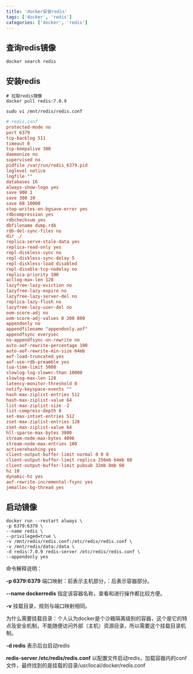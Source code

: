 ```yaml
---
title: 'docker安装redis'
tags: ['docker', 'redis']
categories: ['docker', 'redis']
---
```


## 查询redis镜像

```shell
docker search redis
```

## 安装redis

```shell
# 拉取redis镜像
docker pull redis:7.0.9

sudo vi /mnt/redis/redis.conf
```

```conf
# redis.conf
protected-mode no
port 6379
tcp-backlog 511
timeout 0
tcp-keepalive 300
daemonize no
supervised no
pidfile /var/run/redis_6379.pid
loglevel notice
logfile ""
databases 16
always-show-logo yes
save 900 1
save 300 10
save 60 10000
stop-writes-on-bgsave-error yes
rdbcompression yes
rdbchecksum yes
dbfilename dump.rdb
rdb-del-sync-files no
dir ./
replica-serve-stale-data yes
replica-read-only yes
repl-diskless-sync no
repl-diskless-sync-delay 5
repl-diskless-load disabled
repl-disable-tcp-nodelay no
replica-priority 100
acllog-max-len 128
lazyfree-lazy-eviction no
lazyfree-lazy-expire no
lazyfree-lazy-server-del no
replica-lazy-flush no
lazyfree-lazy-user-del no
oom-score-adj no
oom-score-adj-values 0 200 800
appendonly no
appendfilename "appendonly.aof"
appendfsync everysec
no-appendfsync-on-rewrite no
auto-aof-rewrite-percentage 100
auto-aof-rewrite-min-size 64mb
aof-load-truncated yes
aof-use-rdb-preamble yes
lua-time-limit 5000
slowlog-log-slower-than 10000
slowlog-max-len 128
latency-monitor-threshold 0
notify-keyspace-events ""
hash-max-ziplist-entries 512
hash-max-ziplist-value 64
list-max-ziplist-size -2
list-compress-depth 0
set-max-intset-entries 512
zset-max-ziplist-entries 128
zset-max-ziplist-value 64
hll-sparse-max-bytes 3000
stream-node-max-bytes 4096
stream-node-max-entries 100
activerehashing yes
client-output-buffer-limit normal 0 0 0
client-output-buffer-limit replica 256mb 64mb 60
client-output-buffer-limit pubsub 32mb 8mb 60
hz 10
dynamic-hz yes
aof-rewrite-incremental-fsync yes
jemalloc-bg-thread yes
```

## 启动镜像

```shell
docker run --restart always \
-p 6379:6379 \
--name redis \
--privileged=true \
-v /mnt/redis/redis.conf:/etc/redis/redis.conf \
-v /mnt/redis/data:/data \
-d redis:7.0.9 redis-server /etc/redis/redis.conf \
--appendonly yes

```

命令解释说明：

**-p 6379:6379** 端口映射：前表示主机部分，：后表示容器部分。

**--name dockerredis** 指定该容器名称，查看和进行操作都比较方便。

**-v** 挂载目录，规则与端口映射相同。

为什么需要挂载目录：个人认为docker是个沙箱隔离级别的容器，这个是它的特点及安全机制，不能随便访问外部（主机）资源目录，所以需要这个挂载目录机制。

**-d redis** 表示后台启动redis

**redis-server /etc/redis/redis.conf** 以配置文件启动redis，加载容器内的conf文件，最终找到的是挂载的目录/usr/local/docker/redis.conf

